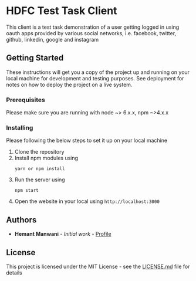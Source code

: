 # HDFC Test Task Client
This client is a test task demonstration of a user getting logged in using oauth apps provided by various social networks, i.e. facebook, twitter, github, linkedin, google and instagram

## Getting Started

These instructions will get you a copy of the project up and running on your local machine for development and testing purposes. See deployment for notes on how to deploy the project on a live system.

### Prerequisites

Please make sure you are running with node ~> 6.x.x, npm ~>4.x.x

### Installing

Please following the below steps to set it up on your local machine

1. Clone the repository
2. Install npm modules using 
    ```
    yarn or npm install
    ```
3. Run the server using
    ```
    npm start
    ```
4. Open the website in your local using `http://localhost:3000`
## Authors

* **Hemant Manwani** - *Initial work* - [Profile](https://hemant-manwani.github.io/profile/)

## License

This project is licensed under the MIT License - see the [LICENSE.md](LICENSE.md) file for details
